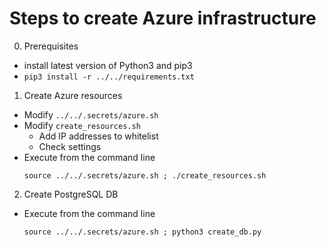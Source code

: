 # Steps to create Azure infrastructure

0. Prerequisites

  - install latest version of Python3 and pip3
  - `pip3 install -r ../../requirements.txt`

1. Create Azure resources

  - Modify `../../.secrets/azure.sh`
  - Modify `create_resources.sh`
    - Add IP addresses to whitelist
    - Check settings
  - Execute from the command line
    ```{bash}
    source ../../.secrets/azure.sh ; ./create_resources.sh
    ```

2. Create PostgreSQL DB
  
  - Execute from the command line

    ```
    source ../../.secrets/azure.sh ; python3 create_db.py
    ```
